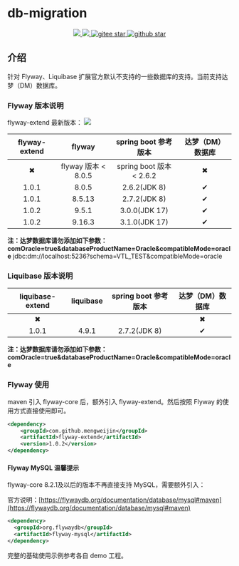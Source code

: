 # db-migration
<p align="center">
	<a target="_blank" href="https://github.com/mengweijin/flyway-extend/blob/master/LICENSE">
		<img src="https://img.shields.io/badge/license-Apache2.0-blue.svg" />
	</a>
	<a target="_blank" href="https://www.oracle.com/technetwork/java/javase/downloads/index.html">
		<img src="https://img.shields.io/badge/JDK-8+-green.svg" />
	</a>
	<a target="_blank" href="https://gitee.com/mengweijin/flyway-extend/stargazers">
		<img src="https://gitee.com/mengweijin/flyway-extend/badge/star.svg?theme=dark" alt='gitee star'/>
	</a>
	<a target="_blank" href='https://github.com/mengweijin/flyway-extend'>
		<img src="https://img.shields.io/github/stars/mengweijin/flyway-extend.svg?style=social" alt="github star"/>
	</a>
</p>

## 介绍
针对 Flyway、Liquibase 扩展官方默认不支持的一些数据库的支持。当前支持达梦（DM）数据库。

### Flyway 版本说明 	
flyway-extend 最新版本：
<a target="_blank" href="https://search.maven.org/search?q=g:%22com.github.mengweijin%22%20AND%20a:%22flyway-extend%22">
    <img src="https://img.shields.io/maven-central/v/com.github.mengweijin/flyway-extend" />
</a>

| flyway-extend |      flyway       |    spring boot 参考版本    | 达梦（DM）数据库 |
|:-------------:|:-----------------:|:----------------------:|:---------:|
|   &#10006;    | flyway 版本 < 8.0.5 | spring boot 版本 < 2.6.2 | &#10006;  |
|     1.0.1     |       8.0.5       |      2.6.2(JDK 8)      | &#10004;  |
|     1.0.1     |      8.5.13       |      2.7.2(JDK 8)      | &#10004;  |
|     1.0.2     |       9.5.1       |     3.0.0(JDK 17)      | &#10004;  |
|     1.0.2     |      9.16.3       |     3.1.0(JDK 17)      | &#10004;  |

**注：达梦数据库请勿添加如下参数：comOracle=true&databaseProductName=Oracle&compatibleMode=oracle**
jdbc:dm://localhost:5236?schema=VTL_TEST&compatibleMode=oracle

### Liquibase 版本说明
| liquibase-extend | liquibase | spring boot 参考版本 | 达梦（DM）数据库 |
|:----------------:|:---------:|:----------------:|:---------:|
|     &#10006;     |           |                  | &#10006;  |
|      1.0.1       |   4.9.1   |   2.7.2(JDK 8)   | &#10004;  |


**注：达梦数据库请勿添加如下参数：comOracle=true&databaseProductName=Oracle&compatibleMode=oracle**

### Flyway 使用
maven 引入 flyway-core 后，额外引入 flyway-extend。然后按照 Flyway 的使用方式直接使用即可。
```xml
<dependency>
    <groupId>com.github.mengweijin</groupId>
    <artifactId>flyway-extend</artifactId>
    <version>1.0.2</version>
</dependency>
```

#### Flyway MySQL 温馨提示
flyway-core 8.2.1及以后的版本不再直接支持 MySQL，需要额外引入：

官方说明：[https://flywaydb.org/documentation/database/mysql#maven](https://flywaydb.org/documentation/database/mysql#maven)
```xml
<dependency>
  <groupId>org.flywaydb</groupId>
  <artifactId>flyway-mysql</artifactId>
</dependency>
```

完整的基础使用示例参考各自 demo 工程。